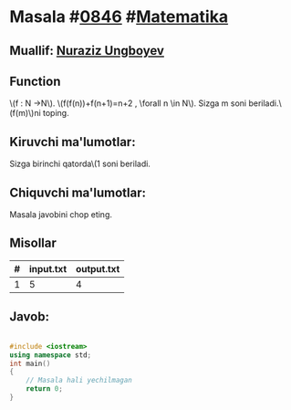 
<h1>Masala #<a href="https://robocontest.uz/tasks/0846">0846</a> #<a href="https://robocontest.uz/tasks?category=7">Matematika</a></h1>
<h2> Muallif: <a href="https://robocontest.uz/profile/nuraziz_imo">Nuraziz Ungboyev</a></h2>
<h2>Function</h2>
<p>\(f : N →N\).
\(f(f(n))+f(n+1)=n+2 , \forall n \in N\).
Sizga m soni beriladi.\(f(m)\)ni toping.</p>
<h2>Kiruvchi ma'lumotlar:</h2>
<p>Sizga birinchi qatorda\(1 soni beriladi.</p>
<h2>Chiquvchi ma'lumotlar:</h2>
<p>Masala javobini chop eting.</p>
<h2>Misollar</h2>
<table>
    <thead>
        <tr>
            <th>#</th>
            <th>input.txt</th>
            <th>output.txt</th>
        </tr>
    </thead>
    <tbody>
            <tr>
                <td>1</td>
                <td>5</td>
                <td>4</td>
            </tr>
    </tbody>
    </table>
    
<h2>Javob:</h2>

######
```cpp
#include <iostream>
using namespace std;
int main()
{
    // Masala hali yechilmagan
    return 0;
}
```
